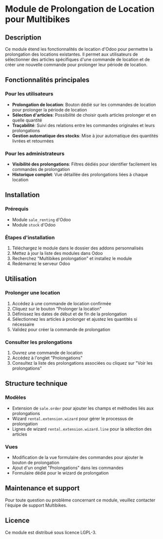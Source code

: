 # Module de Prolongation de Location pour Multibikes

## Description
Ce module étend les fonctionnalités de location d'Odoo pour permettre la prolongation des locations existantes. Il permet aux utilisateurs de sélectionner des articles spécifiques d'une commande de location et de créer une nouvelle commande pour prolonger leur période de location.

## Fonctionnalités principales

### Pour les utilisateurs
- **Prolongation de location**: Bouton dédié sur les commandes de location pour prolonger la période de location
- **Sélection d'articles**: Possibilité de choisir quels articles prolonger et en quelle quantité
- **Traçabilité**: Suivi des relations entre les commandes originales et leurs prolongations
- **Gestion automatique des stocks**: Mise à jour automatique des quantités livrées et retournées

### Pour les administrateurs
- **Visibilité des prolongations**: Filtres dédiés pour identifier facilement les commandes de prolongation
- **Historique complet**: Vue détaillée des prolongations liées à chaque location

## Installation

### Prérequis
- Module `sale_renting` d'Odoo
- Module `stock` d'Odoo

### Étapes d'installation
1. Téléchargez le module dans le dossier des addons personnalisés
2. Mettez à jour la liste des modules dans Odoo
3. Recherchez "Multibikes prolongation" et installez le module
4. Redémarrez le serveur Odoo

## Utilisation

### Prolonger une location
1. Accédez à une commande de location confirmée
2. Cliquez sur le bouton "Prolonger la location"
3. Définissez les dates de début et de fin de la prolongation
4. Sélectionnez les articles à prolonger et ajustez les quantités si nécessaire
5. Validez pour créer la commande de prolongation

### Consulter les prolongations
1. Ouvrez une commande de location
2. Accédez à l'onglet "Prolongations"
3. Consultez la liste des prolongations associées ou cliquez sur "Voir les prolongations"

## Structure technique

### Modèles
- Extension de `sale.order` pour ajouter les champs et méthodes liés aux prolongations
- Wizard `rental.extension.wizard` pour gérer le processus de prolongation
- Lignes de wizard `rental.extension.wizard.line` pour la sélection des articles

### Vues
- Modification de la vue formulaire des commandes pour ajouter le bouton de prolongation
- Ajout d'un onglet "Prolongations" dans les commandes
- Formulaire dédié pour le wizard de prolongation

## Maintenance et support
Pour toute question ou problème concernant ce module, veuillez contacter l'équipe de support Multibikes.

## Licence
Ce module est distribué sous licence LGPL-3. 